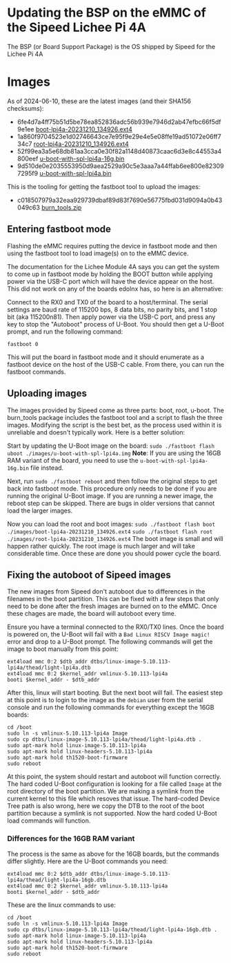 # Updating the BSP on the eMMC of the Sipeed Lichee Pi 4A

The BSP (or Board Support Package) is the OS shipped by Sipeed for the Lichee Pi 4A

# Images

As of 2024-06-10, these are the latest images (and their SHA156 checksums):

* 6fe4d7a4ff75b51d5be78ea852836adc56b939e7946d2ab47efbc66f5df9e1ee  [boot-lpi4a-20231210_134926.ext4](https://objects.workswithriscv.guide/lpi4a-20231210/boot-lpi4a-20231210_134926.ext4)
* 1a860f9704523e1d02746643ce7e95f9e29e4e5e08ffe19ad51072e06ff734c7  [root-lpi4a-20231210_134926.ext4](https://objects.workswithriscv.guide/lpi4a-20231210/root-lpi4a-20231210_134926.ext4)
* 52f99ea3a5e68db81aa3cca0e30f82a1148d40873caac6d3e8c44553a4800eef  [u-boot-with-spl-lpi4a-16g.bin](https://objects.workswithriscv.guide/lpi4a-20231210/u-boot-with-spl-lpi4a-16g.bin)
* 9d510de0e2035553950d9aea2529a90c5e3aaa7a44ffab6ee800e823097295f9  [u-boot-with-spl-lpi4a.bin](https://objects.workswithriscv.guide/lpi4a-20231210/u-boot-with-spl-lpi4a.bin)


This is the tooling for getting the fastboot tool to upload the images:

* c018507979a32eaa929739dbaf89d83f7690e56775fbd031d9094a0b43049c63  [burn_tools.zip](https://objects.workswithriscv.guide/lpi4a-20231210/burn_tools.zip)


## Entering fastboot mode

Flashing the eMMC requires putting the device in fastboot mode and then using the fastboot tool to load image(s) on to the eMMC device.

The documentation for the Lichee Module 4A says you can get the system to come up in fastboot mode by holding the BOOT button while applying power via the USB-C port which will have the device appear on the host. This did not work on any of the boards edolnx has, so here is an alternative:

Connect to the RX0 and TX0 of the board to a host/terminal. The serial settings are baud rate of 115200 bps, 8 data bits, no parity bits, and 1 stop bit (aka 115200n81). Then apply power via the USB-C port, and press any key to stop the "Autoboot" process of U-Boot. You should then get a U-Boot prompt, and run the following command:

`fastboot 0`

This will put the board in fastboot mode and it should enumerate as a fastboot device on the host of the USB-C cable. From there, you can run the fastboot commands.

## Uploading images

The images provided by Sipeed come as three parts: boot, root, u-boot. The burn_tools package includes the fastboot tool and a script to flash the three images. Modifying the script is the best bet, as the process used within it is unreliable and doesn't typically work. Here is a better solution:

Start by updating the U-Boot image on the board:
`sudo ./fastboot flash uboot ./images/u-boot-with-spl-lpi4a.img`
**Note**: If you are using the 16GB RAM variant of the board, you need to use the `u-boot-with-spl-lpi4a-16g.bin` file instead.

Next, run `sudo ./fastboot reboot` and then follow the original steps to get back into fastboot mode. This procedure only needs to be done if you are running the original U-Boot image. If you are running a newer image, the reboot step can be skipped. There are bugs in older versions that cannot load the larger images.

Now you can load the root and boot images:
`sudo ./fastboot flash boot ./images/boot-lpi4a-20231210_134926.ext4`
`sudo ./fastboot flash root ./images/root-lpi4a-20231210_134926.ext4`
The boot image is small and will happen rather quickly. The root image is much larger and will take considerable time. Once these are done you should power cycle the board.

## Fixing the autoboot of Sipeed images

The new images from Sipeed don't autoboot due to differences in the filenames in the boot partition. This can be fixed with a few steps that only need to be done after the fresh images are burned on to the eMMC. Once these chages are made, the board will autoboot every time.

Ensure you have a terminal connected to the RX0/TX0 lines. Once the board is powered on, the U-Boot will fail with a `Bad Linux RISCV Image magic!` error and drop to a U-Boot prompt. The following commands will get the image to boot manually from this point:

```
ext4load mmc 0:2 $dtb_addr dtbs/linux-image-5.10.113-lpi4a/thead/light-lpi4a.dtb
ext4load mmc 0:2 $kernel_addr vmlinux-5.10.113-lpi4a
booti $kernel_addr - $dtb_addr
```

After this, linux will start booting. But the next boot will fail. The easiest step at this point is to login to the image as the `debian` user from the serial console and run the following commands for everything except the 16GB boards:

```
cd /boot
sudo ln -s vmlinux-5.10.113-lpi4a Image
sudo cp dtbs/linux-image-5.10.113-lpi4a/thead/light-lpi4a.dtb .
sudo apt-mark hold linux-image-5.10.113-lpi4a
sudo apt-mark hold linux-headers-5.10.113-lpi4a
sudo apt-mark hold th1520-boot-firmware
sudo reboot
```

At this point, the system should restart and autoboot will function correctly. The hard coded U-Boot configuration is looking for a file called `Image` at the root directory of the boot partition. We are making a symlink from the current kernel to this file which resoves that issue. The hard-coded Device Tree path is also wrong, here we copy the DTB to the root of the boot partition because a symlink is not supported. Now the hard coded U-Boot load commands will function.

### Differences for the 16GB RAM variant

The process is the same as above for the 16GB boards, but the commands differ slightly. Here are the U-Boot commands you need:

```
ext4load mmc 0:2 $dtb_addr dtbs/linux-image-5.10.113-lpi4a/thead/light-lpi4a-16gb.dtb
ext4load mmc 0:2 $kernel_addr vmlinux-5.10.113-lpi4a
booti $kernel_addr - $dtb_addr
```

These are the linux commands to use:

```
cd /boot
sudo ln -s vmlinux-5.10.113-lpi4a Image
sudo cp dtbs/linux-image-5.10.113-lpi4a/thead/light-lpi4a-16gb.dtb .
sudo apt-mark hold linux-image-5.10.113-lpi4a
sudo apt-mark hold linux-headers-5.10.113-lpi4a
sudo apt-mark hold th1520-boot-firmware
sudo reboot
```
